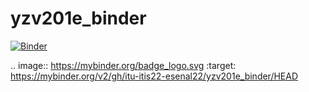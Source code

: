 # yzv201e_binder

[![Binder](https://mybinder.org/badge_logo.svg)](https://mybinder.org/v2/gh/itu-itis22-esenal22/yzv201e_binder/HEAD)

.. image:: https://mybinder.org/badge_logo.svg
 :target: https://mybinder.org/v2/gh/itu-itis22-esenal22/yzv201e_binder/HEAD
